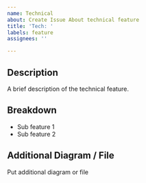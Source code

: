 ```yaml
---
name: Technical 
about: Create Issue About technical feature
title: 'Tech: '
labels: feature
assignees: ''

---
```


## Description
A brief description of the technical feature.

## Breakdown
- Sub feature 1
- Sub feature 2



## Additional Diagram / File
Put additional diagram or file